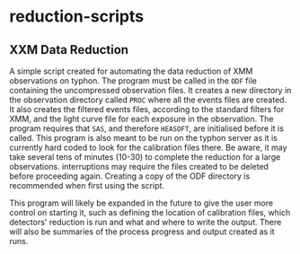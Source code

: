 # reduction-scripts
## XXM Data Reduction
A simple script created for automating the data reduction of XMM observations on typhon. 
The program must be called in the <code>ODF</code> file containing the uncompressed observation files. It creates a new directory in the observation directory called <code>PROC</code> where all the events files are created. It also creates the filtered events files, according to the standard filters for XMM, and the light curve file for each exposure in the observation. 
The program requires that <code>SAS</code>, and therefore <code>HEASOFT</code>, are initialised before it is called. This program is also meant to be run on the typhon server as it is currently hard coded to look for the calibration files there. 
Be aware, it may take several tens of minutes (10-30) to complete the reduction for a large observations. interruptions may require the files created to be deleted before proceeding again. Creating a copy of the ODF directory is recommended when first using the script. 

This program will likely be expanded in the future to give the user more control on starting it, such as defining the location of calibration files, which detectors' reduction is run and what and where to write the output. There will also be summaries of the process progress and output created as it runs.  
